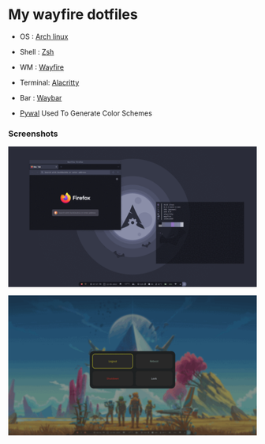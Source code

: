 # My wayfire dotfiles
* OS      : [Arch linux](https://archlinux.org)
+ Shell   : [Zsh](https://github.com/zsh-users/zsh)
- WM      : [Wayfire](https://github.com/WayfireWM/wayfire)
* Terminal: [Alacritty](https://github.com/alacritty)
- Bar     : [Waybar](https://github.com/Alexays/Waybar)

- [Pywal](https://github.com/dylanaraps/pywal) Used To Generate Color Schemes 
### Screenshots

![home screen](https://github.com/th3cr00k3dm4n/images/blob/ca6909643fd4d578cdf767fcfdce9d7279a6b427/dots/img1.gif)

![wlogout](https://github.com/th3cr00k3dm4n/images/blob/acabe5894d0d51c063136aae2483dac685cc2ed1/dots/wlogout.gif)
